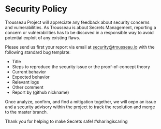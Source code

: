# Security Policy

Trousseau Project will appreciate any feedback about security concerns and vulnerabilities.
As Trousseau is about Secrets Management, reporting a concern or vulnerabilities has to be discoved in a 
responsible way to avoid potential exploit of any existing flaws.

Please send us first your report via email at security@trousseau.io with the following standard bug template:

* Title
* Steps to reproduce the security issue or the proof-of-concept theory
* Current behavior
* Expected behavior
* Relevant logs
* Other comment
* Report by (github nickname)

Once analyze, confirm, and find a mitigation together, we will oepn an issue and a security advisory within the project 
to track the resolution and merge to the master branch.

Thank you for helping to make Secrets safe! #sharingiscaring
